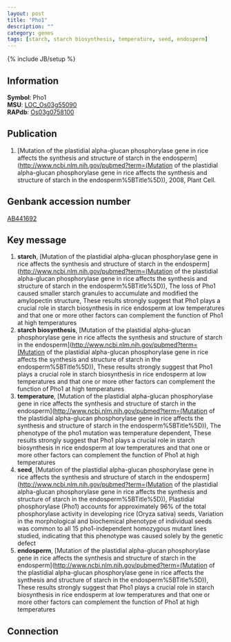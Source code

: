 ```yaml
---
layout: post
title: "Pho1"
description: ""
category: genes
tags: [starch, starch biosynthesis, temperature, seed, endosperm]
---
```

{% include JB/setup %}

## Information
__Symbol__: Pho1  
__MSU__: [LOC_Os03g55090](http://rice.plantbiology.msu.edu/cgi-bin/ORF_infopage.cgi?orf=LOC_Os03g55090)  
__RAPdb__: [Os03g0758100](http://rapdb.dna.affrc.go.jp/viewer/gbrowse_details/irgsp1?name=Os03g0758100)  

## Publication
1. [Mutation of the plastidial alpha-glucan phosphorylase gene in rice affects the synthesis and structure of starch in the endosperm](http://www.ncbi.nlm.nih.gov/pubmed?term=(Mutation of the plastidial alpha-glucan phosphorylase gene in rice affects the synthesis and structure of starch in the endosperm%5BTitle%5D)), 2008, Plant Cell.

## Genbank accession number
[AB441692](http://www.ncbi.nlm.nih.gov/nuccore/AB441692)

## Key message
1. __starch__, [Mutation of the plastidial alpha-glucan phosphorylase gene in rice affects the synthesis and structure of starch in the endosperm](http://www.ncbi.nlm.nih.gov/pubmed?term=(Mutation of the plastidial alpha-glucan phosphorylase gene in rice affects the synthesis and structure of starch in the endosperm%5BTitle%5D)),  The loss of Pho1 caused smaller starch granules to accumulate and modified the amylopectin structure, These results strongly suggest that Pho1 plays a crucial role in starch biosynthesis in rice endosperm at low temperatures and that one or more other factors can complement the function of Pho1 at high temperatures
2. __starch biosynthesis__, [Mutation of the plastidial alpha-glucan phosphorylase gene in rice affects the synthesis and structure of starch in the endosperm](http://www.ncbi.nlm.nih.gov/pubmed?term=(Mutation of the plastidial alpha-glucan phosphorylase gene in rice affects the synthesis and structure of starch in the endosperm%5BTitle%5D)),  These results strongly suggest that Pho1 plays a crucial role in starch biosynthesis in rice endosperm at low temperatures and that one or more other factors can complement the function of Pho1 at high temperatures
3. __temperature__, [Mutation of the plastidial alpha-glucan phosphorylase gene in rice affects the synthesis and structure of starch in the endosperm](http://www.ncbi.nlm.nih.gov/pubmed?term=(Mutation of the plastidial alpha-glucan phosphorylase gene in rice affects the synthesis and structure of starch in the endosperm%5BTitle%5D)),  The phenotype of the pho1 mutation was temperature dependent, These results strongly suggest that Pho1 plays a crucial role in starch biosynthesis in rice endosperm at low temperatures and that one or more other factors can complement the function of Pho1 at high temperatures
4. __seed__, [Mutation of the plastidial alpha-glucan phosphorylase gene in rice affects the synthesis and structure of starch in the endosperm](http://www.ncbi.nlm.nih.gov/pubmed?term=(Mutation of the plastidial alpha-glucan phosphorylase gene in rice affects the synthesis and structure of starch in the endosperm%5BTitle%5D)), Plastidial phosphorylase (Pho1) accounts for approximately 96% of the total phosphorylase activity in developing rice (Oryza sativa) seeds, Variation in the morphological and biochemical phenotype of individual seeds was common to all 15 pho1-independent homozygous mutant lines studied, indicating that this phenotype was caused solely by the genetic defect
5. __endosperm__, [Mutation of the plastidial alpha-glucan phosphorylase gene in rice affects the synthesis and structure of starch in the endosperm](http://www.ncbi.nlm.nih.gov/pubmed?term=(Mutation of the plastidial alpha-glucan phosphorylase gene in rice affects the synthesis and structure of starch in the endosperm%5BTitle%5D)),  These results strongly suggest that Pho1 plays a crucial role in starch biosynthesis in rice endosperm at low temperatures and that one or more other factors can complement the function of Pho1 at high temperatures

## Connection


